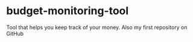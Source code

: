 # budget-monitoring-tool
Tool that helps you keep track of your money. Also my first repository on GitHub
